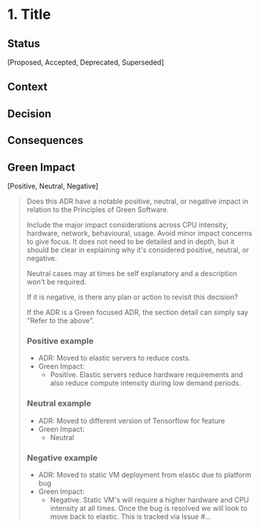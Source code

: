 # 1. Title

## Status

[Proposed, Accepted, Deprecated, Superseded]

## Context

## Decision

## Consequences

## Green Impact
[Positive, Neutral, Negative]

> Does this ADR have a notable positive, neutral, or negative impact in relation to the Principles of Green Software.  
>
> Include the major impact considerations across CPU intensity, hardware, network, behavioural, usage.  Avoid minor impact concerns to give focus.  It does not need to be detailed and in depth, but it should be clear in explaining why it's considered positive, neutral, or negative.
> 
> Neutral cases may at times be self explanatory and a description won't be required.
>
> If it is negative, is there any plan or action to revisit this decision?
> 
> If the ADR is a Green focused ADR, the section detail can simply say "Refer to the above".
> ### Positive example 
>   * ADR: Moved to elastic servers to reduce costs.
>   * Green Impact: 
>      * Positive.  Elastic servers reduce hardware requirements and also reduce compute intensity during low demand periods.
> ### Neutral example 
>   * ADR: Moved to different version of Tensorflow for feature
>   * Green Impact: 
>      * Neutral 
> ### Negative example 
>   * ADR: Moved to static VM deployment from elastic due to platform bug
>   * Green Impact: 
>      * Negative.  Static VM's will require a higher hardware and CPU intensity at all times.  Once the bug is resolved we will look to move back to elastic.  This is tracked via Issue #... 

